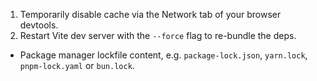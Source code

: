1. Temporarily disable cache via the Network tab of your browser devtools.
2. Restart Vite dev server with the `--force` flag to re-bundle the deps.
- Package manager lockfile content, e.g. `package-lock.json`, `yarn.lock`, `pnpm-lock.yaml` or `bun.lock`.